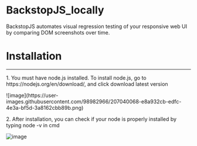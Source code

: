 # BackstopJS_locally
BackstopJS automates visual regression testing of your responsive web UI by comparing DOM screenshots over time.


<h1>Installation</h1>

<hr>

<p>1. You must have node.js installed. To install node.js, go to https://nodejs.org/en/download/, and click download latest version</p>

<p>![image](https://user-images.githubusercontent.com/98982966/207040068-e8a932cb-edfc-4e3a-bf5d-3a8162cbb89b.png)</p>

<p>2. After installation, you can check if your node is properly installed by typing node -v in cmd</p>

![image](https://user-images.githubusercontent.com/98982966/207040284-2a9f7337-6231-4509-bb56-51abc199358f.png)
